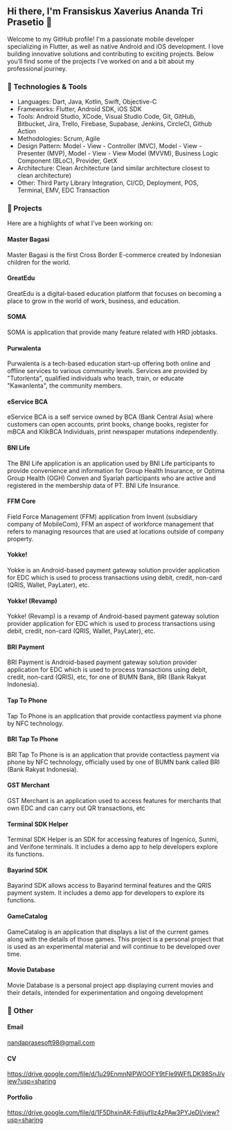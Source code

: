 ## Hi there, I'm Fransiskus Xaverius Ananda Tri Prasetio 👋

Welcome to my GitHub profile! I'm a passionate mobile developer specializing in Flutter, as well as native Android and iOS development. I love building innovative solutions and contributing to exciting projects. Below you’ll find some of the projects I've worked on and a bit about my professional journey.

### 🔧 Technologies & Tools
- Languages: Dart, Java, Kotlin, Swift, Objective-C
- Frameworks: Flutter, Android SDK, iOS SDK
- Tools: Android Studio, XCode, Visual Studio Code, Git, GitHub, Bitbucket, Jira, Trello, Firebase, Supabase, Jenkins, CircleCI, Github Action
- Methodologies: Scrum, Agile
- Design Pattern: Model - View - Controller (MVC), Model - View - Presenter (MVP), Model - View - View Model (MVVM), Business Logic Component (BLoC), Provider, GetX
- Architecture: Clean Architecture (and similar architecture closest to clean architecture)
- Other: Third Party Library Integration, CI/CD, Deployment, POS, Terminal, EMV, EDC Transaction

### 🚀 Projects
Here are a highlights of what I've been working on:

#### Master Bagasi
Master Bagasi is the first Cross Border E-commerce created by Indonesian children for the world.

#### GreatEdu
GreatEdu is a digital-based education platform that focuses on becoming a place to grow in the world of work,
business, and education.

#### SOMA
SOMA is application that provide many feature related with HRD jobtasks.

#### Purwalenta
Purwalenta is a tech-based education start-up offering both online and offline services to various community
levels. Services are provided by "Tutorlenta", qualified individuals who teach, train, or educate "Kawanlenta", the
community members.

#### eService BCA
eService BCA is a self service owned by BCA (Bank Central Asia) where customers can open accounts, print
books, change books, register for mBCA and KlikBCA Individuals, print newspaper mutations independently.

#### BNI Life
The BNI Life application is an application used by BNI Life participants to provide convenience and information
for Group Health Insurance, or Optima Group Health (OGH) Conven and Syariah participants who are active
and registered in the membership data of PT. BNI Life Insurance.

#### FFM Core
Field Force Management (FFM) application from Invent (subsidiary company of MobileCom), FFM an aspect of
workforce management that refers to managing resources that are used at locations outside of company
property.

#### Yokke!
Yokke is an Android-based payment gateway solution provider application for EDC which is used to process
transactions using debit, credit, non-card (QRIS, Wallet, PayLater), etc.

#### Yokke! (Revamp)
Yokke! (Revamp) is a revamp of Android-based payment gateway solution provider application for EDC which is
used to process transactions using debit, credit, non-card (QRIS, Wallet, PayLater), etc.

#### BRI Payment
BRI Payment is Android-based payment gateway solution provider application for EDC which is used to process
transactions using debit, credit, non-card (QRIS), etc, for one of BUMN Bank, BRI (Bank Rakyat Indonesia).

#### Tap To Phone
Tap To Phone is an application that provide contactless payment via phone by NFC technology.

#### BRI Tap To Phone
BRI Tap To Phone is is an application that provide contactless payment via phone by NFC technology, officially
used by one of BUMN bank called BRI (Bank Rakyat Indonesia).

#### GST Merchant
GST Merchant is an application used to access features for merchants that own EDC and can carry out QR
transactions, etc

#### Terminal SDK Helper
Terminal SDK Helper is an SDK for accessing features of Ingenico, Sunmi, and Verifone terminals. It includes a
demo app to help developers explore its functions.

#### Bayarind SDK
Bayarind SDK allows access to Bayarind terminal features and the QRIS payment system. It includes a demo
app for developers to explore its functions.

#### GameCatalog
GameCatalog is an application that displays a list of the current games along with the details of those games.
This project is a personal project that is used as an experimental material and will continue to be developed
over time.

#### Movie Database
Movie Database is a personal project app displaying current movies and their details, intended for
experimentation and ongoing development

### 🌟 Other
#### Email
nandaprasesoft98@gmail.com

#### CV
https://drive.google.com/file/d/1u29EnmnNlPWOOFY9tFIe9WFfLDK98SnJ/view?usp=sharing

#### Portfolio
https://drive.google.com/file/d/1F5DhxinAK-FdIijufIIz4zPAw3PYJeDl/view?usp=sharing
